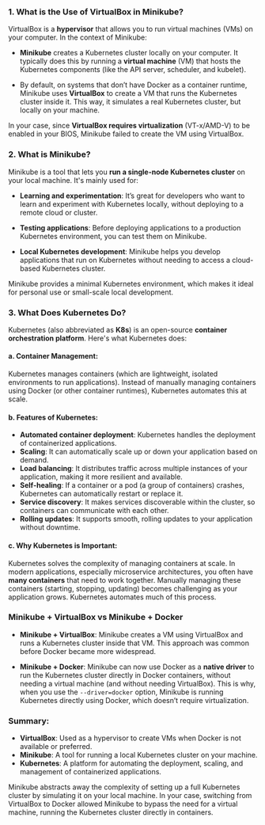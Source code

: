 ### 1. **What is the Use of VirtualBox in Minikube?**

VirtualBox is a **hypervisor** that allows you to run virtual machines (VMs) on your computer. In the context of Minikube:

- **Minikube** creates a Kubernetes cluster locally on your computer. It typically does this by running a **virtual machine** (VM) that hosts the Kubernetes components (like the API server, scheduler, and kubelet).
  
- By default, on systems that don’t have Docker as a container runtime, Minikube uses **VirtualBox** to create a VM that runs the Kubernetes cluster inside it. This way, it simulates a real Kubernetes cluster, but locally on your machine.

In your case, since **VirtualBox requires virtualization** (VT-x/AMD-V) to be enabled in your BIOS, Minikube failed to create the VM using VirtualBox.

### 2. **What is Minikube?**

Minikube is a tool that lets you **run a single-node Kubernetes cluster** on your local machine. It's mainly used for:

- **Learning and experimentation**: It’s great for developers who want to learn and experiment with Kubernetes locally, without deploying to a remote cloud or cluster.
  
- **Testing applications**: Before deploying applications to a production Kubernetes environment, you can test them on Minikube.
  
- **Local Kubernetes development**: Minikube helps you develop applications that run on Kubernetes without needing to access a cloud-based Kubernetes cluster.

Minikube provides a minimal Kubernetes environment, which makes it ideal for personal use or small-scale local development.

### 3. **What Does Kubernetes Do?**

Kubernetes (also abbreviated as **K8s**) is an open-source **container orchestration platform**. Here's what Kubernetes does:

#### a. **Container Management**:
Kubernetes manages containers (which are lightweight, isolated environments to run applications). Instead of manually managing containers using Docker (or other container runtimes), Kubernetes automates this at scale.

#### b. **Features of Kubernetes**:
- **Automated container deployment**: Kubernetes handles the deployment of containerized applications.
- **Scaling**: It can automatically scale up or down your application based on demand.
- **Load balancing**: It distributes traffic across multiple instances of your application, making it more resilient and available.
- **Self-healing**: If a container or a pod (a group of containers) crashes, Kubernetes can automatically restart or replace it.
- **Service discovery**: It makes services discoverable within the cluster, so containers can communicate with each other.
- **Rolling updates**: It supports smooth, rolling updates to your application without downtime.

#### c. **Why Kubernetes is Important**:
Kubernetes solves the complexity of managing containers at scale. In modern applications, especially microservice architectures, you often have **many containers** that need to work together. Manually managing these containers (starting, stopping, updating) becomes challenging as your application grows. Kubernetes automates much of this process.

### Minikube + VirtualBox vs Minikube + Docker

- **Minikube + VirtualBox**: Minikube creates a VM using VirtualBox and runs a Kubernetes cluster inside that VM. This approach was common before Docker became more widespread.
  
- **Minikube + Docker**: Minikube can now use Docker as a **native driver** to run the Kubernetes cluster directly in Docker containers, without needing a virtual machine (and without needing VirtualBox). This is why, when you use the `--driver=docker` option, Minikube is running Kubernetes directly using Docker, which doesn’t require virtualization.

### Summary:
- **VirtualBox**: Used as a hypervisor to create VMs when Docker is not available or preferred.
- **Minikube**: A tool for running a local Kubernetes cluster on your machine.
- **Kubernetes**: A platform for automating the deployment, scaling, and management of containerized applications.

Minikube abstracts away the complexity of setting up a full Kubernetes cluster by simulating it on your local machine. In your case, switching from VirtualBox to Docker allowed Minikube to bypass the need for a virtual machine, running the Kubernetes cluster directly in containers.
